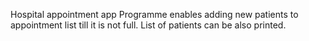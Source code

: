 Hospital appointment app
Programme enables adding new patients to appointment list till it is not full. List of patients can be also printed.
